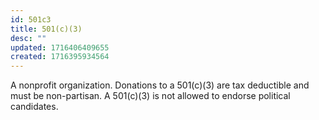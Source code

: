 ```yaml
---
id: 501c3
title: 501(c)(3)
desc: ""
updated: 1716406409655
created: 1716395934564
---
```


A nonprofit organization. Donations to a 501(c)(3) are tax deductible and must be non-partisan. A 501(c)(3) is not allowed to endorse political candidates.
